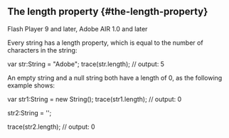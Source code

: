 ## The length property {#the-length-property}

Flash Player 9 and later, Adobe AIR 1.0 and later

Every string has a length property, which is equal to the number of characters in the string:

var str:String = &quot;Adobe&quot;; trace(str.length); // output: 5

An empty string and a null string both have a length of 0, as the following example shows:

var str1:String = new String(); trace(str1.length); // output: 0

str2:String = &#039;&#039;;

trace(str2.length); // output: 0